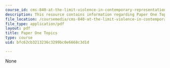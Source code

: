 ```yaml
---
course_id: cms-840-at-the-limit-violence-in-contemporary-representation-fall-2013
description: This resource contains information regarding Paper One Topics.
file_location: /coursemedia/cms-840-at-the-limit-violence-in-contemporary-representation-fall-2013/bfc62cb3213236c3299bc0e6668c3d1d_MITCMS_840F13_PrOneTopics.pdf
file_type: application/pdf
layout: pdf
title: Paper One Topics
type: course
uid: bfc62cb3213236c3299bc0e6668c3d1d

---
```

None